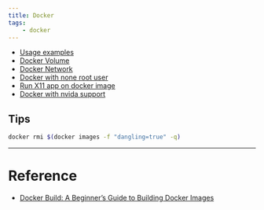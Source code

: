 ```yaml
---
title: Docker 
tags:
    - docker
---
```

- [Usage examples](docker_usage.md)
- [Docker Volume](docker_volume.md)
- [Docker Network](docker_networking.md)
- [Docker with none root user](docker_none_root_user.md)
- [Run X11 app on docker image](docker_gui_tester.md)
- [Docker with nvida support](docker_nvidia_install.md)


## Tips

```bash title="remove none images"
docker rmi $(docker images -f "dangling=true" -q)
```


---

# Reference
- [Docker Build: A Beginner’s Guide to Building Docker Images](https://stackify.com/docker-build-a-beginners-guide-to-building-docker-images/)